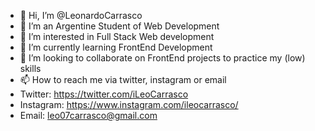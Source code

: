 - 👋 Hi, I’m @LeonardoCarrasco
- 🧑 I’m an Argentine Student of Web Development
- 👀 I’m interested in Full Stack Web development
- 🌱 I’m currently learning  FrontEnd Development
- 💞️ I’m looking to collaborate on FrontEnd projects to practice my (low) skills 
- 📫 How to reach me via twitter, instagram or email
- Twitter: https://twitter.com/iLeoCarrasco
- Instagram: https://www.instagram.com/ileocarrasco/
- Email: leo07carrasco@gmail.com

<!---
LeonardoCarrasco/LeonardoCarrasco is a ✨ special ✨ repository because its `README.md` (this file) appears on your GitHub profile.
You can click the Preview link to take a look at your changes.
--->
